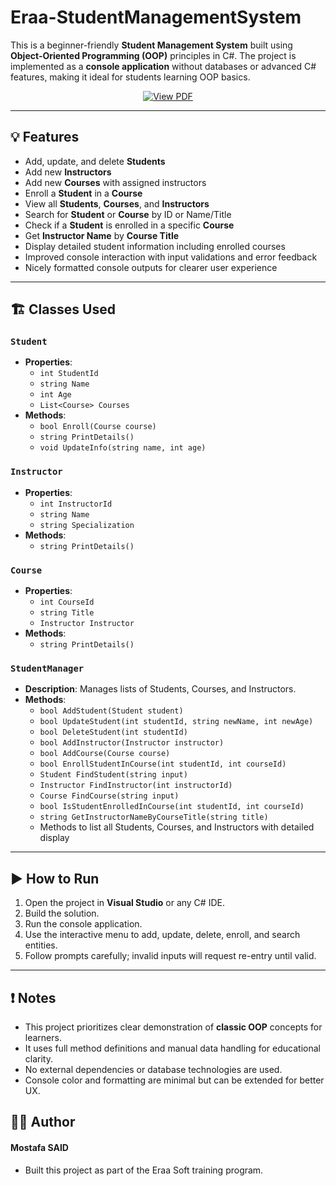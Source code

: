# Eraa-StudentManagementSystem

This is a beginner-friendly **Student Management System** built using **Object-Oriented Programming (OOP)** principles in C#. The project is implemented as a **console application** without databases or advanced C# features, making it ideal for students learning OOP basics.

<p align="center">
  <a href="https://drive.google.com/file/d/1nDRjhbqct12RlGyURuJaomuu0FQKosYx/view?usp=sharing" target="_blank" rel="noopener noreferrer">
    <img src="https://img.shields.io/badge/PDF-View%20Struct%20vs%20Class%20vs%20Record-D44638?style=flat&logo=adobe&logoColor=white" alt="View PDF" />
  </a>
</p>

---

## 💡 Features

- Add, update, and delete **Students**
- Add new **Instructors**
- Add new **Courses** with assigned instructors
- Enroll a **Student** in a **Course**
- View all **Students**, **Courses**, and **Instructors**
- Search for **Student** or **Course** by ID or Name/Title
- Check if a **Student** is enrolled in a specific **Course**
- Get **Instructor Name** by **Course Title**
- Display detailed student information including enrolled courses
- Improved console interaction with input validations and error feedback
- Nicely formatted console outputs for clearer user experience

---

## 🏗️ Classes Used

### `Student`
- **Properties**:
  - `int StudentId`
  - `string Name`
  - `int Age`
  - `List<Course> Courses`
- **Methods**:
  - `bool Enroll(Course course)`
  - `string PrintDetails()`
  - `void UpdateInfo(string name, int age)`

### `Instructor`
- **Properties**:
  - `int InstructorId`
  - `string Name`
  - `string Specialization`
- **Methods**:
  - `string PrintDetails()`

### `Course`
- **Properties**:
  - `int CourseId`
  - `string Title`
  - `Instructor Instructor`
- **Methods**:
  - `string PrintDetails()`

### `StudentManager`
- **Description**: Manages lists of Students, Courses, and Instructors.
- **Methods**:
  - `bool AddStudent(Student student)`
  - `bool UpdateStudent(int studentId, string newName, int newAge)`
  - `bool DeleteStudent(int studentId)`
  - `bool AddInstructor(Instructor instructor)`
  - `bool AddCourse(Course course)`
  - `bool EnrollStudentInCourse(int studentId, int courseId)`
  - `Student FindStudent(string input)`
  - `Instructor FindInstructor(int instructorId)`
  - `Course FindCourse(string input)`
  - `bool IsStudentEnrolledInCourse(int studentId, int courseId)`
  - `string GetInstructorNameByCourseTitle(string title)`
  - Methods to list all Students, Courses, and Instructors with detailed display

---

## ▶️ How to Run

1. Open the project in **Visual Studio** or any C# IDE.
2. Build the solution.
3. Run the console application.
4. Use the interactive menu to add, update, delete, enroll, and search entities.
5. Follow prompts carefully; invalid inputs will request re-entry until valid.

---

## ❗ Notes

- This project prioritizes clear demonstration of **classic OOP** concepts for learners.
- It uses full method definitions and manual data handling for educational clarity.
- No external dependencies or database technologies are used.
- Console color and formatting are minimal but can be extended for better UX.
## 👨‍💻 Author
#### Mostafa SAID 
- Built this project as part of the Eraa Soft training program.

